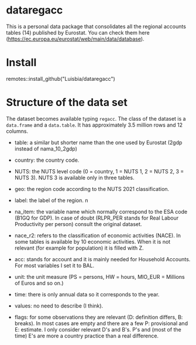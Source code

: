 # dataregacc

This is a personal data package that consolidates all the regional accounts tables (14) published by Eurostat. You can check them here (<https://ec.europa.eu/eurostat/web/main/data/database>).

# Install

remotes::install_github("Luisbia/dataregacc")


# Structure of the data set

The dataset becomes available typing `regacc`. The class of the dataset is a `data.frame` and a `data.table`. It has approximately 3.5 million rows and 12 columns. 

- table: a similar but shorter name than the one used by Eurostat (2gdp instead of nama_10_2gdp)

- country: the country code.

- NUTS: the NUTS level code (0 = country, 1 = NUTS 1, 2 = NUTS 2, 3 = NUTS 3). NUTS 3 is available only in three tables.

- geo: the region code according to the NUTS 2021 classification.

- label: the label of the region.
n
- na_item: the variable name which normally correspond to the ESA code (B1GQ for GDP). In case of doubt  (RLPR_PER stands for Real Labour Productivity per person) consult the original dataset.

- nace_r2: refers to the classification of economic activities (NACE). In some tables is available by 10 economic activities. When it is not relevant (for example for population) it is filled with Z.

- acc: stands for account and it is mainly needed for Household Accounts. For most variables I set it to BAL.

- unit: the unit measure (PS = persons, HW = hours, MIO_EUR = Millions of Euros and so on.)

- time: there is only annual data so it corresponds to the year.

- values: no need to describe (I think).

- flags: for some observations they are relevant (D: definition differs, B: breaks). In most cases are empty and there are a few P: provisional and E: estimate. I only consider relevant D's and B's. P's and (most of the time) E's are more a country practice than a real difference. 

```{r}

```
